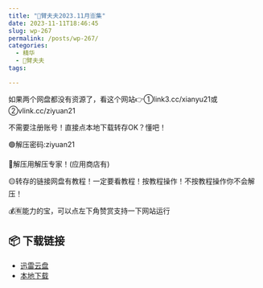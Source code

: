 ```yaml
---
title: "🌸臂夫夫2023.11月🈴集"
date: 2023-11-11T18:46:45
slug: wp-267
permalink: /posts/wp-267/
categories:
  - 精华
  - 🌸臂夫夫
tags:

---
```


如果两个网盘都没有资源了，看这个网站👉①link3.cc/xianyu21或②vlink.cc/ziyuan21

不需要注册账号！直接点本地下载转存OK？懂吧！

🟢解压密码:ziyuan21

🔵解压用解压专家！(应用商店有)

🟡转存的链接网盘有教程！一定要看教程！按教程操作！不按教程操作你不会解压！

💰🈶能力的宝，可以点左下角赞赏支持一下网站运行

## 📦 下载链接
- [迅雷云盘](https://blziyuan21.com/pay-download/267?key=cc0af78bc0&down_id=0)
- [本地下载](https://blziyuan21.com/pay-download/267?key=cc0af78bc0&down_id=1)

